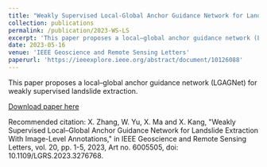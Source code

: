 ```yaml
---
title: "Weakly Supervised Local-Global Anchor Guidance Network for Landslide Extraction With Image-Level Annotations"
collection: publications
permalink: /publication/2023-WS-LS
excerpt: 'This paper proposes a local–global anchor guidance network (LGAGNet) for weakly supervised landslide extraction.'
date: 2023-05-16
venue: 'IEEE Geoscience and Remote Sensing Letters'
paperurl: 'https://ieeexplore.ieee.org/abstract/document/10126088'
---
```

This paper proposes a local–global anchor guidance network (LGAGNet) for weakly supervised landslide extraction.

[Download paper here](https://ieeexplore.ieee.org/abstract/document/10126088)

Recommended citation: X. Zhang, W. Yu, X. Ma and X. Kang, "Weakly Supervised Local–Global Anchor Guidance Network for Landslide Extraction With Image-Level Annotations," in IEEE Geoscience and Remote Sensing Letters, vol. 20, pp. 1-5, 2023, Art no. 6005505, doi: 10.1109/LGRS.2023.3276768.
